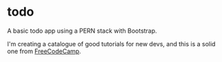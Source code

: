 # todo

A basic todo app using a PERN stack with Bootstrap. 

I'm creating a catalogue of good tutorials for new devs, and this is a solid one from [FreeCodeCamp](https://www.youtube.com/watch?v=ldYcgPKEZC8).

